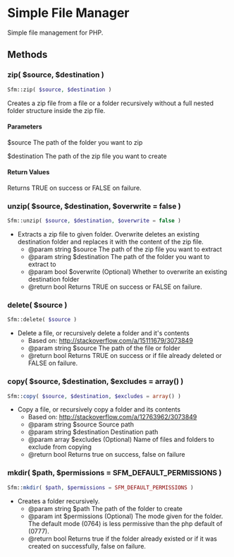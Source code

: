 # Simple File Manager

Simple file management for PHP.

## Methods

### zip( $source, $destination )

```php
Sfm::zip( $source, $destination )
```

Creates a zip file from a file or a folder recursively without a full nested folder structure inside the zip file.

#### Parameters
$source      The path of the folder you want to zip

$destination The path of the zip file you want to create

#### Return Values
Returns TRUE on success or FALSE on failure.


### unzip( $source, $destination, $overwrite = false )
```php
Sfm::unzip( $source, $destination, $overwrite = false )
```
* Extracts a zip file to given folder. Overwrite deletes an existing destination folder and replaces it with the content of the zip file.
	 * @param       string   $source      The path of the zip file you want to extract
	 * @param       string   $destination The path of the folder you want to extract to
	 * @param       bool     $overwrite   (Optional) Whether to overwrite an existing destination folder
	 * @return      bool     Returns TRUE on success or FALSE on failure.


### delete( $source )
```php
Sfm::delete( $source )
```
* Delete a file, or recursively delete a folder and it's contents
	 * Based on: http://stackoverflow.com/a/15111679/3073849
	 * @param       string   $source The path of the file or folder
	 * @return      bool     Returns TRUE on success or if file already deleted or FALSE on failure.


### copy( $source, $destination, $excludes = array() )
```php
Sfm::copy( $source, $destination, $excludes = array() )
```
* Copy a file, or recursively copy a folder and its contents
	 * Based on: http://stackoverflow.com/a/12763962/3073849
	 * @param       string   $source      Source path
	 * @param       string   $destination Destination path
	 * @param       array    $excludes    (Optional) Name of files and folders to exclude from copying
	 * @return      bool     Returns true on success, false on failure

### mkdir( $path, $permissions = SFM_DEFAULT_PERMISSIONS )
```php
Sfm::mkdir( $path, $permissions = SFM_DEFAULT_PERMISSIONS )
```

* Creates a folder recursively.
	 * @param  		string 	$path        The path of the folder to create
	 * @param  		int 	$permissions (Optional) The mode given for the folder. The default mode (0764) is less permissive than the php default of (0777).
	 * @return      bool    Returns true if the folder already existed or if it was created on successfully, false on failure.
